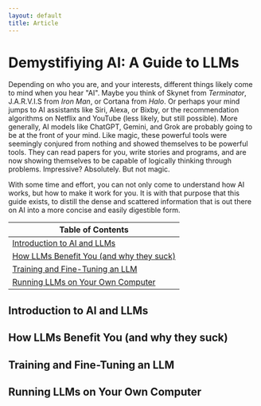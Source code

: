 ```yaml
---
layout: default
title: Article
---
```

# Demystifiying AI: A Guide to LLMs

Depending on who you are, and your interests, different things likely come to mind when you hear "AI". Maybe you think of Skynet from *Terminator*, J.A.R.V.I.S from *Iron Man*, or Cortana from *Halo*. Or perhaps your mind jumps to AI assistants like Siri, Alexa, or Bixby, or the recommendation algorithms on Netflix and YouTube (less likely, but still possible). More generally, AI models like ChatGPT, Gemini, and Grok are probably going to be at the front of your mind. Like magic, these powerful tools were seemingly conjured from nothing and showed themselves to be powerful tools. They can read papers for you, write stories and programs, and are now showing themselves to be capable of logically thinking through problems. Impressive? Absolutely. But not magic.

With some time and effort, you can not only come to understand how AI works, but how to make it work for you. It is with that purpose that this guide exists, to distill the dense and scattered information that is out there on AI into a more concise and easily digestible form.

| Table of Contents |  
| ----------- |  
| [Introduction to AI and LLMs](#introduction-to-ai-and-llms) |  
| [How LLMs Benefit You (and why they suck)](#how-llms-benefit-you-and-why-they-suck) |  
| [Training and Fine-Tuning an LLM](#training-and-fine-tuning-an-llm) |  
| [Running LLMs on Your Own Computer](#running-llms-on-your-own-computer) |  


## Introduction to AI and LLMs

## How LLMs Benefit You (and why they suck)

## Training and Fine-Tuning an LLM

## Running LLMs on Your Own Computer